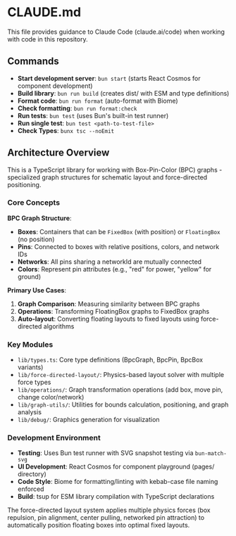 # CLAUDE.md

This file provides guidance to Claude Code (claude.ai/code) when working with code in this repository.

## Commands

- **Start development server**: `bun start` (starts React Cosmos for component development)
- **Build library**: `bun run build` (creates dist/ with ESM and type definitions)
- **Format code**: `bun run format` (auto-format with Biome)
- **Check formatting**: `bun run format:check`
- **Run tests**: `bun test` (uses Bun's built-in test runner)
- **Run single test**: `bun test <path-to-test-file>`
- **Check Types**: `bunx tsc --noEmit`

## Architecture Overview

This is a TypeScript library for working with Box-Pin-Color (BPC) graphs - specialized graph structures for schematic layout and force-directed positioning.

### Core Concepts

**BPC Graph Structure**:

- **Boxes**: Containers that can be `FixedBox` (with position) or `FloatingBox` (no position)
- **Pins**: Connected to boxes with relative positions, colors, and network IDs
- **Networks**: All pins sharing a networkId are mutually connected
- **Colors**: Represent pin attributes (e.g., "red" for power, "yellow" for ground)

**Primary Use Cases**:

1. **Graph Comparison**: Measuring similarity between BPC graphs
2. **Operations**: Transforming FloatingBox graphs to FixedBox graphs
3. **Auto-layout**: Converting floating layouts to fixed layouts using force-directed algorithms

### Key Modules

- `lib/types.ts`: Core type definitions (BpcGraph, BpcPin, BpcBox variants)
- `lib/force-directed-layout/`: Physics-based layout solver with multiple force types
- `lib/operations/`: Graph transformation operations (add box, move pin, change color/network)
- `lib/graph-utils/`: Utilities for bounds calculation, positioning, and graph analysis
- `lib/debug/`: Graphics generation for visualization

### Development Environment

- **Testing**: Uses Bun test runner with SVG snapshot testing via `bun-match-svg`
- **UI Development**: React Cosmos for component playground (pages/ directory)
- **Code Style**: Biome for formatting/linting with kebab-case file naming enforced
- **Build**: tsup for ESM library compilation with TypeScript declarations

The force-directed layout system applies multiple physics forces (box repulsion, pin alignment, center pulling, networked pin attraction) to automatically position floating boxes into optimal fixed layouts.
